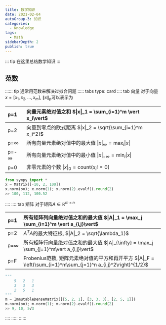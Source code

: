 ```yaml
---
title: 数学知识
date: 2021-02-04
autoGroup-3: 知识 
categories:
  - Knowledge
tags:
  - Math
sidebarDepth: 2
publish: true
---
```


::: tip
在这里总结数学知识
:::

<!-- more -->


## 范数

:::::: tip 通常用范数来解决过拟合问题
::::: tabs type: card
:::: tab 向量
对于向量$x=[x_1, x_2, ..., x_m]$, $\|x\|_p$可以表示为

|  p=1   | 向量元素绝对值之和 $\|x\|_1 = \sum_{i=1}^m \vert x_i\vert$ |
|  :---- | :----  | 
|  p=2   | 向量到零点的欧式距离 $\|x\|_2 = \sqrt{\sum_{i=1}^m x_i^2}$ |
|  p=∞   | 所有向量元素绝对值中的最大值 $\|x\|_{\infty} = \max_i \vert x\vert$ |
|  p=-∞  | 所有向量元素绝对值中的最小值 $\|x\|_{-\infty} = \min_i \vert x\vert$ |
|  p=0   | 非零元素的个数 $\|x\|_0 = \text{count}(x_i != 0)$ |

```python
from sympy import *
x = Matrix([-10, 2, 100])
x.norm(oo); x.norm(1); x.norm(2).evalf().round(2)
>> 100, 112, 100.52
```
::::
:::: tab 矩阵
对于矩阵$A \in \mathbb{R}^{m \times n}$

|  p=1   | 所有矩阵列向量绝对值之和的最大值 $\|A\|_1 = \max_j \sum_{i=1}^m \vert a_{i,j}\vert$ |
|  :---- | :----  | 
|  p=2   | $A^TA$的最大特征根, $\|A\|_2 = \sqrt{\lambda_1}$ |
|  p=∞   | 所有矩阵行向量绝对值之和的最大值 $\|A\|_{\infty} = \max_j \sum_{j=1}^m\vert a_{i,j}\vert$ |
|  p=F   | Frobenius范数, 矩阵元素绝对值的平方和再开平方 $\|A\|_F = \left(\sum_{i=1}^m\sum_{j=1}^n a_{i,j}^2\right)^{1/2}$ |

```python
"""
    5   2   1
    3   3   3
    2   5   1
"""
m = ImmutableDenseMatrix([[5, 2, 1], [3, 3, 3], [2, 5, 1]])
m.norm(oo); m.norm(1); m.norm(2).evalf().round(2)
>> 9, 10, 5√3
```
::::
:::::
::::::